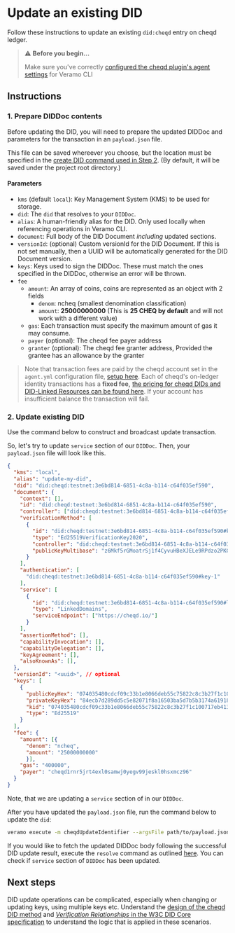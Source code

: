 # Update an existing DID

Follow these instructions to update an existing `did:cheqd` entry on cheqd ledger.

> ⚠️ **Before you begin...**
>
> Make sure you've correctly [configured the cheqd plugin's agent settings](../../guides/sdk/veramo-sdk-for-cheqd/setup.md) for Veramo CLI

## Instructions

### 1. Prepare DIDDoc contents

Before updating the DID, you will need to prepare the updated DIDDoc and parameters for the transaction in an `payload.json` file.

This file can be saved whereever you choose, but the location must be specified in the [create DID command used in Step 2](create-a-did.md). (By default, it will be saved under the project root directory.)

#### Parameters

* `kms` (default `local`): Key Management System (KMS) to be used for storage.
* `did`: The `did` that resolves to your `DIDDoc`.
* `alias`: A human-friendly alias for the DID. Only used locally when referencing operations in Veramo CLI.
* `document`: Full body of the DID Document _including_ updated sections.
* `versionId`: (optional) Custom versionId for the DID Document. If this is not set manually, then a UUID will be automatically generated for the DID Document version.
* `keys`: Keys used to sign the DIDDoc. These must match the ones specified in the DIDDoc, otherwise an error will be thrown.
* `fee`
  * `amount`: An array of coins, coins are represented as an object with 2 fields
    * `denom`: ncheq (smallest denomination classification)
    * `amount`: **25000000000** (This is **25 CHEQ by default** and will not work with a different value)
  * `gas`: Each transaction must specify the maximum amount of gas it may consume.
  * `payer` (optional): The cheqd fee payer address
  * `granter` (optional): The cheqd fee granter address, Provided the grantee has an allowance by the granter

> Note that transaction fees are paid by the cheqd account set in the `agent.yml` configuration file, [setup here](../../guides/sdk/veramo-sdk-for-cheqd/setup.md). Each of cheqd's on-ledger identity transactions has a **fixed fee,** [the pricing for cheqd DIDs and DID-Linked Resources can be found here](https://docs.cheqd.io/node/architecture/adr-list/adr-005-genesis-parameters#cheqd-module-did-module). If your account has insufficient balance the transaction will fail.

### 2. Update existing DID

Use the command below to construct and broadcast update transaction.

So, let's try to update `service` section of our `DIDDoc`. Then, your `payload.json` file will look like this.

```json
{
  "kms": "local",
  "alias": "update-my-did",
  "did": "did:cheqd:testnet:3e6bd814-6851-4c8a-b114-c64f035ef590",
  "document": {
    "context": [],
    "id": "did:cheqd:testnet:3e6bd814-6851-4c8a-b114-c64f035ef590",
    "controller": ["did:cheqd:testnet:3e6bd814-6851-4c8a-b114-c64f035ef590"],
    "verificationMethod": [
      {
        "id": "did:cheqd:testnet:3e6bd814-6851-4c8a-b114-c64f035ef590#key-1",
        "type": "Ed25519VerificationKey2020",
        "controller": "did:cheqd:testnet:3e6bd814-6851-4c8a-b114-c64f035ef590",
        "publicKeyMultibase": "z6Mkf5rGMoatrSj1f4CyvuHBeXJELe9RPdzo2PKGNCKVtZxP"
      }
    ],
    "authentication": [
      "did:cheqd:testnet:3e6bd814-6851-4c8a-b114-c64f035ef590#key-1"
    ],
    "service": [
      {
        "id": "did:cheqd:testnet:3e6bd814-6851-4c8a-b114-c64f035ef590#linked-domain",
        "type": "LinkedDomains",
        "serviceEndpoint": ["https://cheqd.io/"]
      }
    ],
    "assertionMethod": [],
    "capabilityInvocation": [],
    "capabilityDelegation": [],
    "keyAgreement": [],
    "alsoKnownAs": [],
  },
  "versionId": "<uuid>", // optional
  "keys": [
    {
      "publicKeyHex": "074035480cdcf09c33b1e8066deb55c75822c8c3b27f1c100717eb413bc08e06",
      "privateKeyHex": "84ecb7d289dd5c5e82071f8a16503ba5d7b5b3174a619186f430918a6ab00e3b074035480cdcf09c33b1e8066deb55c75822c8c3b27f1c100717eb413bc08e06",
      "kid": "074035480cdcf09c33b1e8066deb55c75822c8c3b27f1c100717eb413bc08e06",
      "type": "Ed25519"
    }
  ],
  "fee": {
    "amount": [{
      "denom": "ncheq",
      "amount": "25000000000"
      }],
    "gas": "400000",
    "payer": "cheqd1rnr5jrt4exl0samwj0yegv99jeskl0hsxmcz96"
  }
}
```

Note, that we are updating a `service` section of in our `DIDDoc`.

After you have updated the `payload.json` file, run the command below to update the `did`:

```bash
veramo execute -m cheqdUpdateIdentifier --argsFile path/to/payload.json
```

If you would like to fetch the updated DIDDoc body following the successful DID update result, execute the `resolve` command as outlined [here](query-did.md). You can check if `service` section of `DIDDoc` has been updated.

## Next steps

DID update operations can be complicated, especially when changing or updating keys, using multiple keys etc. Understand the [design of the cheqd DID method](https://docs.cheqd.io/node/architecture/adr-list/adr-002-cheqd-did-method) and [_Verification Relationships_ in the W3C DID Core specification](https://w3c.github.io/did-core/#verification-relationships) to understand the logic that is applied in these scenarios.
